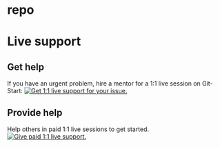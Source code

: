 # repo
        
# Live support

## Get help

If you have an urgent problem, hire a mentor for a 1:1 live session on Git-Start:
[![Get 1:1 live support for your issue.](https://git-start.com/assets/git-start-mentee-banner.svg?sanitize=true)](https://git-start.com/help-request/create/dwangerin%2Frepo)

## Provide help

Help others in paid 1:1 live sessions to get started.
[![Give paid 1:1 live support.](https://git-start.com/assets/git-start-mentor-banner.svg?sanitize=true)](https://git-start.com/help-request/overview/dwangerin%2Frepo)

      
